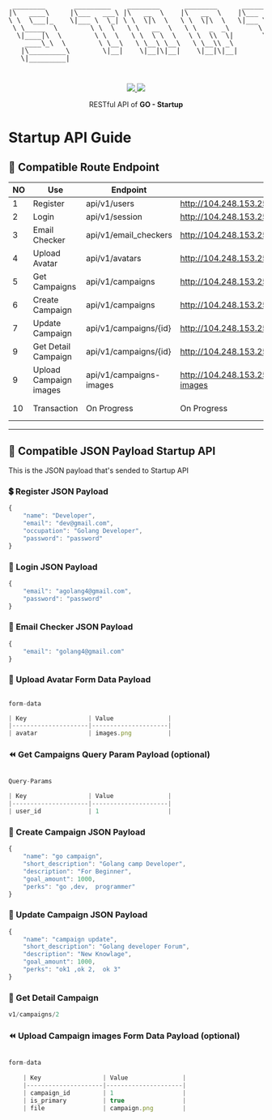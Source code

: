 <pre style="font-size: 1.4vw;">
<p align="center">
 ________       _________    ________      ________      _________    ___  ___      ________   
|\   ____\     |\___   ___\ |\   __  \    |\   __  \    |\___   ___\ |\  \|\  \    |\   __  \  
\ \  \___|_    \|___ \  \_| \ \  \|\  \   \ \  \|\  \   \|___ \  \_| \ \  \\\  \   \ \  \|\  \ 
 \ \_____  \        \ \  \   \ \   __  \   \ \   _  _\       \ \  \   \ \  \\\  \   \ \   ____\
  \|____|\  \        \ \  \   \ \  \ \  \   \ \  \\  \|       \ \  \   \ \  \\\  \   \ \  \___|
    ____\_\  \        \ \__\   \ \__\ \__\   \ \__\\ _\        \ \__\   \ \_______\   \ \__\   
   |\_________\        \|__|    \|__|\|__|    \|__|\|__|        \|__|    \|_______|    \|__|   
   \|_________|                                                                             
</p>
</pre>
<p align="center">
<a href="https://golang.org/">
    <img src="https://img.shields.io/badge/Made%20with-Go-1f425f.svg">
</a>
<a href="/LICENSE">
    <img src="https://img.shields.io/badge/License-MIT-green.svg">
</a>
</p>
<p align="center">
RESTful API of <b>GO - Startup</b>
</p>


# Startup API Guide

## 🔀 Compatible Route Endpoint
| NO | Use                                 | Endpoint               | Example                                             | Action
|----|-------------------------------------|------------------------|-----------------------------------------------------|------------
| 1  | Register                            | api/v1/users           | http://104.248.153.255:4004/api/v1/users            | POST
| 2  | Login                               | api/v1/session         | http://104.248.153.255:4004/api/v1/session          | POST
| 3  | Email Checker                       | api/v1/email_checkers  | http://104.248.153.255:4004/api/v1/email_checkers   | POST
| 4  | Upload Avatar                       | api/v1/avatars         | http://104.248.153.255:4004/api/v1/avatars          | POST
| 5  | Get Campaigns                       | api/v1/campaigns       | http://104.248.153.255:4004/api/v1/campaigns        | GET
| 6  | Create Campaign                     | api/v1/campaigns       | http://104.248.153.255:4004/api/v1/campaigns        | POST
| 7  | Update Campaign                     | api/v1/campaigns/{id}  | http://104.248.153.255:4004/api/v1/campaigns/{id}   | PUT
| 9  | Get Detail Campaign                 | api/v1/campaigns/{id}  | http://104.248.153.255:4004/api/v1/campaigns/{id}   | GET
| 9  | Upload Campaign images              | api/v1/campaigns-images| http://104.248.153.255:4004/api/v1/campaigns-images | POST
| 10 | Transaction                         | On Progress            | On Progress                                         | On Progress 

---

## 📖 Compatible JSON Payload Startup API
This is the JSON payload that's sended to Startup API

### 💲 Register JSON Payload
```js
{
    "name": "Developer",
    "email": "dev@gmail.com",
    "occupation": "Golang Developer",
    "password": "password"
}
```

### 💸 Login JSON Payload
```js
{
    "email": "agolang4@gmail.com",
    "password": "password"
}
```

### 💸 Email Checker JSON Payload
```js
{
    "email": "golang4@gmail.com"
}
```

### 💸 Upload Avatar Form Data Payload
```js

form-data

| Key                 | Value               |
|---------------------|---------------------|
| avatar              | images.png          |
```

### ⏪ Get Campaigns Query Param Payload (optional)
```js

Query-Params

| Key                 | Value               |
|---------------------|---------------------|
| user_id             | 1                   |
```

### 💸 Create Campaign JSON Payload
```js
{
    "name": "go campaign",
    "short_description": "Golang camp Developer",
    "description": "For Beginner",
    "goal_amount": 1000,
    "perks": "go ,dev,  programmer"
}
```
### 💸 Update Campaign JSON Payload
```js
{
    "name": "campaign update",
    "short_description": "Golang developer Forum",
    "description": "New Knowlage",
    "goal_amount": 1000,
    "perks": "ok1 ,ok 2,  ok 3"
}
```

### 💸 Get Detail Campaign 
```js
v1/campaigns/2
```

### ⏪ Upload Campaign images Form Data Payload (optional)
```js

form-data
    
    | Key                 | Value               |
    |---------------------|---------------------|
    | campaign_id         | 1                   |
    | is_primary          | true                |
    | file                | campaign.png        |